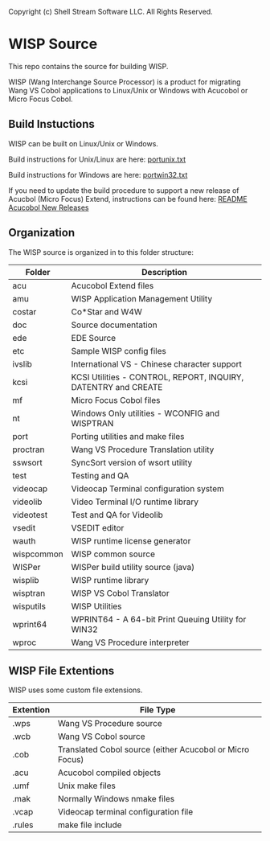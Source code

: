 Copyright (c) Shell Stream Software LLC. All Rights Reserved.

# WISP Source

This repo contains the source for building WISP.

WISP (Wang Interchange Source Processor) is a product for migrating
Wang VS Cobol applications to Linux/Unix or Windows with Acucobol or
Micro Focus Cobol.

## Build Instuctions

WISP can be built on Linux/Unix or Windows.

Build instructions for Unix/Linux are here: [portunix.txt](doc/portunix.txt)

Build instructions for Windows are here: [portwin32.txt](doc/portwin32.txt)

If you need to update the build procedure to support a new release
of Acucbol (Micro Focus) Extend, instructions can be found
here: [README Acucobol New Releases](acu/README_Acucobol_New_Releases.md)

## Organization

The WISP source is organized in to this folder structure:

| Folder     | Description                                                    |
| ---------- | -------------------------------------------------------------- |
| acu        | Acucobol Extend files                                          |
| amu        | WISP Application Management Utility                            |
| costar     | Co\*Star and W4W                                               |
| doc        | Source documentation                                           |
| ede        | EDE Source                                                     |
| etc        | Sample WISP config files                                       |
| ivslib     | International VS - Chinese character support                   |
| kcsi       | KCSI Utilities - CONTROL, REPORT, INQUIRY, DATENTRY and CREATE |
| mf         | Micro Focus Cobol files                                        |
| nt         | Windows Only utilities - WCONFIG and WISPTRAN                  |
| port       | Porting utilities and make files                               |
| proctran   | Wang VS Procedure Translation utility                          |
| sswsort    | SyncSort version of wsort utility                              |
| test       | Testing and QA                                                 |
| videocap   | Videocap Terminal configuration system                         |
| videolib   | Video Terminal I/O runtime library                             |
| videotest  | Test and QA for Videolib                                       |
| vsedit     | VSEDIT editor                                                  |
| wauth      | WISP runtime license generator                                 |
| wispcommon | WISP common source                                             |
| WISPer     | WISPer build utility source (java)                             |
| wisplib    | WISP runtime library                                           |
| wisptran   | WISP VS Cobol Translator                                       |
| wisputils  | WISP Utilities                                                 |
| wprint64   | WPRINT64 - A 64-bit Print Queuing Utility for WIN32            |
| wproc      | Wang VS Procedure interpreter                                  |

## WISP File Extentions

WISP uses some custom file extensions.

| Extention | File Type                                                |
| --------- | -------------------------------------------------------- |
| .wps      | Wang VS Procedure source                                 |
| .wcb      | Wang VS Cobol source                                     |
| .cob      | Translated Cobol source (either Acucobol or Micro Focus) |
| .acu      | Acucobol compiled objects                                |
| .umf      | Unix make files                                          |
| .mak      | Normally Windows nmake files                             |
| .vcap     | Videocap terminal configuration file                     |
| .rules    | make file include                                        |
